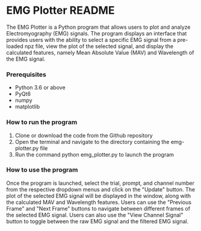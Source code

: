 # EMG Plotter README
The EMG Plotter is a Python program that allows users to plot and analyze Electromyography (EMG) signals. 
The program displays an interface that provides users with the ability to select a specific EMG signal from
a pre-loaded npz file, view the plot of the selected signal, and display the calculated features, namely Mean 
Absolute Value (MAV) and Wavelength of the EMG signal.

### Prerequisites
- Python 3.6 or above
- PyQt6
- numpy
- matplotlib
### How to run the program
1. Clone or download the code from the Github repository
2. Open the terminal and navigate to the directory containing the emg-plotter.py file
3. Run the command python emg_plotter.py to launch the program
### How to use the program
Once the program is launched, select the trial, prompt, and channel number from the respective 
dropdown menus and click on the "Update" button. The plot of the selected EMG signal will be displayed 
in the window, along with the calculated MAV and Wavelength features. Users can use the "Previous Frame" 
and "Next Frame" buttons to navigate between different frames of the selected EMG signal.
Users can also use the "View Channel Signal" button to toggle between the raw EMG signal and the filtered EMG signal.